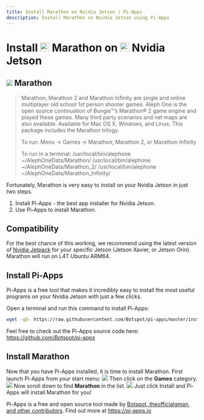 ```yaml
---
title: Install Marathon on Nvidia Jetson | Pi-Apps
description: Install Marathon on Nvidia Jetson using Pi-Apps
---
```

<div class="simple-install-content content">

# Install <img src="/img/app-icons/Marathon/icon-64.png" height=24> Marathon on <img src=/img/other-icons/nvidia-icon.svg height=24> Nvidia Jetson

## <img src="/img/app-icons/Marathon/icon-64.png"> Marathon
> Marathon, Marathon 2 and Marathon Infinity are single and online multiplayer old school 1st person shooter games.
> Aleph One is the open source continuation of Bungie™’s Marathon® 2 game engine and played these games.
> Many third party scenarios and net maps are also available. Available for Mac OS X, Windows, and Linux.
> This package includes the Marathon trilogy.
> 
> To run:
>   Menu -> Games -> Marathon, Marathon 2, or Marathon Infinity
> 
> To run in a terminal: 
>   /usr/local/bin/alephone ~/AlephOneData/Marathon/
>   /usr/local/bin/alephone ~/AlephOneData/Marathon_2/
>   /usr/local/bin/alephone ~/AlephOneData/Marathon_Infinity/

Fortunately, Marathon is very easy to install on your Nvidia Jetson in just two steps.
1. Install Pi-Apps - the best app installer for Nvidia Jetson.
2. Use Pi-Apps to install Marathon.
</div>
<div class="simple-install-content content">

## Compatibility
For the best chance of this working, we recommend using the latest version of [Nvidia Jetpack](https://developer.nvidia.com/embedded/jetpack-archive) for your specific Jetson (Jetson Xavier, or Jetson Orin).
Marathon will run on L4T Ubuntu ARM64.
</div>
<div class="simple-install-content content">

## Install Pi-Apps

Pi-Apps is a free tool that makes it incredibly easy to install the most useful programs on your Nvidia Jetson with just a few clicks.

Open a terminal and run this command to install Pi-Apps:
```bash
wget -qO- https://raw.githubusercontent.com/Botspot/pi-apps/master/install | bash
```
Feel free to check out the Pi-Apps source code here: https://github.com/Botspot/pi-apps
</div>
<div class="simple-install-content content">

## Install Marathon

Now that you have Pi-Apps installed, it is time to install Marathon.
First launch Pi-Apps from your start menu:
<img src="/img/start-menu.png">
Then click on the <b>Games</b> category.
<img src="/img/category-selections/Games.png">
Now scroll down to find <b>Marathon</b> in the list.
<img src="/img/app-icons/Marathon/app-selection.png">
Just click Install and Pi-Apps will install Marathon for you!
</div>
<div class="simple-install-content content">

Pi-Apps is a free and open source tool made by [Botspot, theofficialgman, and other contributors](/about/#contributors). Find out more at https://pi-apps.io
</div>
